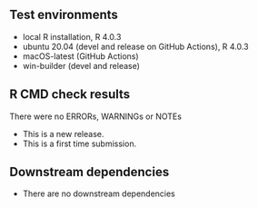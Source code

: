 ## Test environments
* local R installation, R 4.0.3
* ubuntu 20.04 (devel and release on GitHub Actions), R 4.0.3
* macOS-latest (GitHub Actions)
* win-builder (devel and release)


## R CMD check results

There were no ERRORs, WARNINGs or NOTEs

* This is a new release.
* This is a first time submission.


## Downstream dependencies

* There are no downstream dependencies
